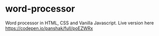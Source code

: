 # word-processor
Word processor in HTML, CSS and Vanilla Javascript.
Live version here
https://codepen.io/panshak/full/poEZWRx
